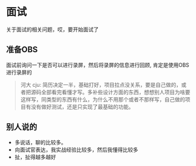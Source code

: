 # 面试

关于面试的相关问题，哎，要开始面试了

## 准备OBS

面试前询问一下是否可以进行录屏，然后将录屏的信息进行回顾, 肯定是使用OBS进行录屏的

>河大 cju: 简历决定一半，基础打好，项目拉点没关系，要是自己做的，或者把源码全部看完看懂才写。多补些设计方面的东西，想想别人项目为啥要这样写，同类型的东西有什么，为什么不用那个或者不那样写，自己做的项目有没有做好测试，还是只实现了最基础的功能。

## 别人说的

- 多说话，聊的比较多。
- 向面试官表达，我实战经验比较多，然后我懂得比较多
- 扯，扯得越多越好
  